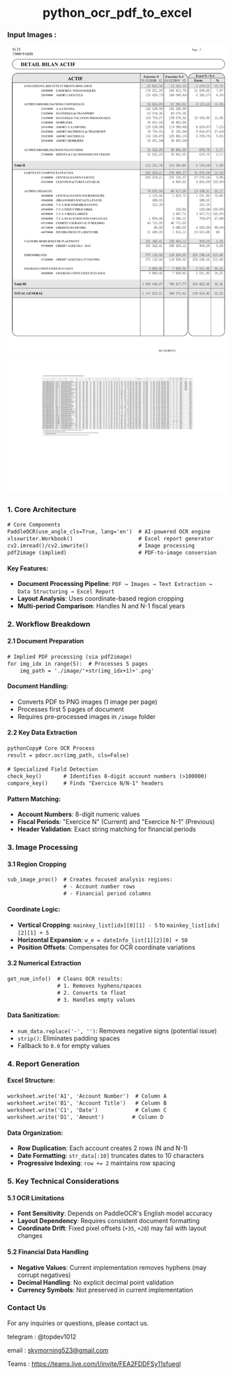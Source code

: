 # 

<div align="center">
   <h1>python_ocr_pdf_to_excel</h1>
</div>

### Input Images :

<div align="center">
   <img src=https://github.com/LucaIT523/python_ocr_pdf_to_excel/blob/main/image/1.png>
</div>





<div align="center">
   <img src=https://github.com/LucaIT523/python_ocr_pdf_to_excel/blob/main/image/2.png>
</div>



### 1. Core Architecture

```
# Core Components
PaddleOCR(use_angle_cls=True, lang='en')  # AI-powered OCR engine
xlsxwriter.Workbook()                     # Excel report generator
cv2.imread()/cv2.imwrite()                # Image processing
pdf2image (implied)                       # PDF-to-image conversion
```

#### Key Features:

- **Document Processing Pipeline**: `PDF → Images → Text Extraction → Data Structuring → Excel Report`
- **Layout Analysis**: Uses coordinate-based region cropping
- **Multi-period Comparison**: Handles N and N-1 fiscal years

### 2. Workflow Breakdown

#### 2.1 Document Preparation

```
# Implied PDF processing (via pdf2image)
for img_idx in range(5):  # Processes 5 pages
    img_path = './image/'+str(img_idx+1)+'.png'
```

#### Document Handling:

- Converts PDF to PNG images (1 image per page)
- Processes first 5 pages of document
- Requires pre-processed images in `/image` folder

#### 2.2 Key Data Extraction

```
pythonCopy# Core OCR Process
result = pdocr.ocr(img_path, cls=False)

# Specialized Field Detection
check_key()       # Identifies 8-digit account numbers (>100000)
compare_key()     # Finds "Exercice N/N-1" headers
```

#### Pattern Matching:

- **Account Numbers**: 8-digit numeric values
- **Fiscal Periods**: "Exercice N" (Current) and "Exercice N-1" (Previous)
- **Header Validation**: Exact string matching for financial periods

### 3. Image Processing

#### 3.1 Region Cropping

```
sub_image_proc()  # Creates focused analysis regions:
                  # - Account number rows
                  # - Financial period columns
```

#### Coordinate Logic:

- **Vertical Cropping**: `mainkey_list[idx][0][1] - 5` to `mainkey_list[idx][2][1] + 5`
- **Horizontal Expansion**: `w_e = dateInfo_list[1][2][0] + 50`
- **Position Offsets**: Compensates for OCR coordinate variations

#### 3.2 Numerical Extraction

```
get_num_info()  # Cleans OCR results:
                # 1. Removes hyphens/spaces
                # 2. Converts to float
                # 3. Handles empty values
```

#### Data Sanitization:

- `num_data.replace('-', '')`: Removes negative signs (potential issue)
- `strip()`: Eliminates padding spaces
- Fallback to `0.0` for empty values

### 4. Report Generation

#### Excel Structure:

```
worksheet.write('A1', 'Account Number')  # Column A
worksheet.write('B1', 'Account Title')   # Column B
worksheet.write('C1', 'Date')            # Column C
worksheet.write('D1', 'Amount')         # Column D
```

#### Data Organization:

- **Row Duplication**: Each account creates 2 rows (N and N-1)
- **Date Formatting**: `str_data[:10]` truncates dates to 10 characters
- **Progressive Indexing**: `row += 2` maintains row spacing

### 5. Key Technical Considerations

#### 5.1 OCR Limitations

- **Font Sensitivity**: Depends on PaddleOCR's English model accuracy
- **Layout Dependency**: Requires consistent document formatting
- **Coordinate Drift**: Fixed pixel offsets (`+35`, `+20`) may fail with layout changes

#### 5.2 Financial Data Handling

- **Negative Values**: Current implementation removes hyphens (may corrupt negatives)
- **Decimal Handling**: No explicit decimal point validation
- **Currency Symbols**: Not preserved in current implementation







### **Contact Us**

For any inquiries or questions, please contact us.

telegram : @topdev1012

email :  skymorning523@gmail.com

Teams :  https://teams.live.com/l/invite/FEA2FDDFSy11sfuegI